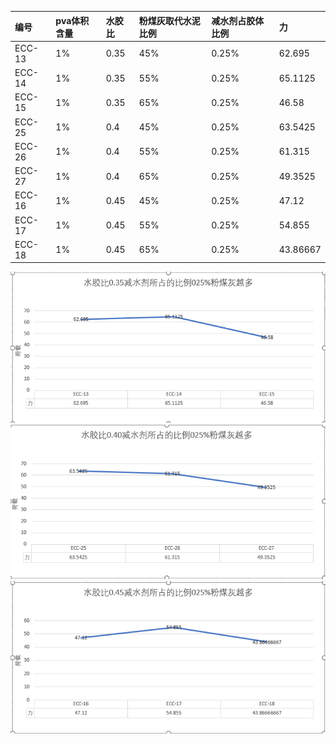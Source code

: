 | 编号 | pva体积含量 | 水胶比 | 粉煤灰取代水泥比例 | 减水剂占胶体比例 | 力 |
| :--- | :--- | :--- | :--- | :--- | :--- |
| ECC-13 | 1% | 0.35 | 45% | 0.25% | 62.695 |
| ECC-14 | 1% | 0.35 | 55% | 0.25% | 65.1125 |
| ECC-15 | 1% | 0.35 | 65% | 0.25% | 46.58 |
| ECC-25 | 1% | 0.4 | 45% | 0.25% | 63.5425 |
| ECC-26 | 1% | 0.4 | 55% | 0.25% | 61.315 |
| ECC-27 | 1% | 0.4 | 65% | 0.25% | 49.3525 |
| ECC-16 | 1% | 0.45 | 45% | 0.25% | 47.12 |
| ECC-17 | 1% | 0.45 | 55% | 0.25% | 54.855 |
| ECC-18 | 1% | 0.45 | 65% | 0.25% | 43.86667 |

![](/assets/水胶比0.35减水剂所占的比例0.25%粉煤灰越多.PNG)![](/assets/水胶比0.40减水剂所占的比例025%粉煤灰越多.PNG)![](/assets/水胶比0.45减水剂所占的比例025%粉煤灰越多.PNG)

